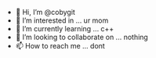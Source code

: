 - 👋 Hi, I’m @cobygit
- 👀 I’m interested in ... ur mom
- 🌱 I’m currently learning ... c++
- 💞️ I’m looking to collaborate on ... nothing
- 📫 How to reach me ... dont

<!---
cobygit/cobygit is a ✨ special ✨ repository because its `README.md` (this file) appears on your GitHub profile.
You can click the Preview link to take a look at your changes.
--->
